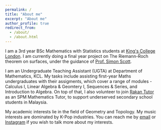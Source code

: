 ```yaml
---
permalink: /
title: "About me"
excerpt: "About me"
author_profile: true
redirect_from: 
  - /about/
  - /about.html
---
```


I am a 3rd year BSc Mathematics with Statistics students at [King's College London](https://www.kcl.ac.uk). I am currently doing a final year project on The Riemann-Roch theorem on surfaces, under the guidance of [Prof. Simon Scott](https://www.kcl.ac.uk/people/simon-scott).

I am an Undergraduate Teaching Assistant (UGTA) at Department of Mathematics, KCL. My tasks include assisting first-year Maths undergraduates with their assigments, which cover a range of modules - Calculus I, Linear Algebra & Geomtery I, Sequences & Series, and Introduction to Algebra. On top of that, I also volunteer to join [Rakan Tutor](https://rakantutor.org/) as an SPM Mathematics Tutor, to support underserved secondary school students in Malaysia.

My academic interests lie in the field of Geometry and Topology. My music interests are dominated by K-Pop industries. You can reach me by [email](mailto:aabrazak1@gmail.com) or [Instagram](https://www.instagram.com/anasmarwan/) if you wish to talk more about my interests.